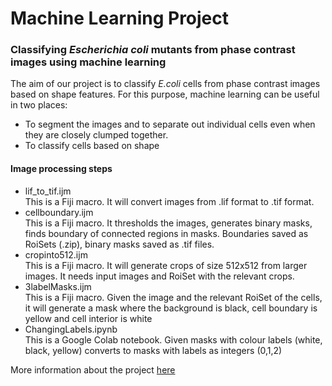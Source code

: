 # Machine Learning Project
### Classifying *Escherichia coli* mutants from phase contrast images using machine learning

The aim of our project is to classify *E.coli* cells from phase contrast images based on shape features. For this purpose, machine learning can be useful in two places:

- To segment the images and to separate out individual cells even when they are closely clumped together.
- To classify cells based on shape

#### Image processing steps
- lif_to_tif.ijm <br>
This is a Fiji macro. It will convert images from .lif format to .tif format. 
- cellboundary.ijm <br>
This is a Fiji macro. It thresholds the images, generates binary masks, finds boundary of connected regions in masks. Boundaries saved as RoiSets (.zip), binary masks saved as .tif files.
- cropinto512.ijm <br>
This is a Fiji macro. It will generate crops of size 512x512 from larger images. It needs input images and RoiSet with the relevant crops.
- 3labelMasks.ijm <br>
This is a Fiji macro. Given the image and the relevant RoiSet of the cells, it will generate a mask where the background is black, cell boundary is yellow and cell interior is white
- ChangingLabels.ipynb <br>
This is a Google Colab notebook. Given masks with colour labels (white, black, yellow) converts to masks with labels as integers (0,1,2)

More information about the project [here](http://www.niser.ac.in/~smishra/teach/cs460/project20/group24/)
